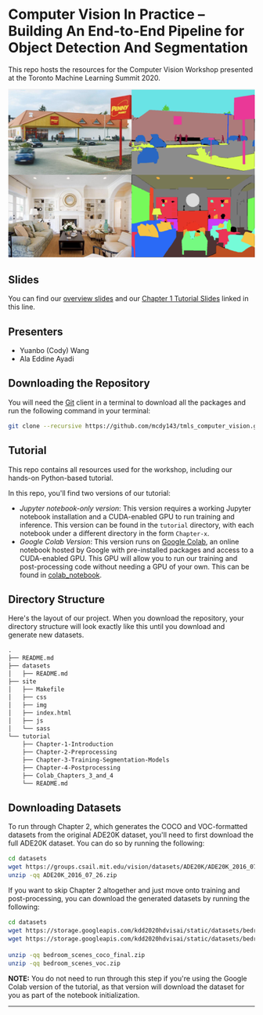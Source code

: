 # Computer Vision In Practice – Building An End-to-End Pipeline for Object Detection And Segmentation
This repo hosts the resources for the Computer Vision Workshop presented at the
Toronto Machine Learning Summit 2020.

![Segmentation Visualized][segmentation_img]

## Slides
You can find our [overview slides][overview_slides] and our [Chapter 1 Tutorial
Slides][chapter_1_slides] linked in this line.

## Presenters
- Yuanbo (Cody) Wang
- Ala Eddine Ayadi

## Downloading the Repository
You will need the [Git][git] client in a terminal to download all the packages
and run the following command in your terminal:
```bash
git clone --recursive https://github.com/mcdy143/tmls_computer_vision.git
```

## Tutorial
This repo contains all resources used for the workshop, including our
hands-on Python-based tutorial.

In this repo, you'll find two versions of our tutorial:
* _Jupyter notebook-only version_: This version requires a working Jupyter
  notebook installation and a CUDA-enabled GPU to run training and inference.
  This version can be found in the `tutorial` directory, with each notebook
  under a different directory in the form `Chapter-x`.
* _Google Colab Version_: This version runs on [Google Colab][colab], an online
  notebook hosted by Google with pre-installed packages and access to a
  CUDA-enabled GPU. This GPU will allow you to run our training and
  post-processing code without needing a GPU of your own. This can be found in
  [colab_notebook].

## Directory Structure
Here's the layout of our project. When you download the repository, your
directory structure will look exactly like this until you download and generate
new datasets.
```
.
├── README.md
├── datasets
│   ├── README.md
├── site
│   ├── Makefile
│   ├── css
│   ├── img
│   ├── index.html
│   ├── js
│   └── sass
└── tutorial
    ├── Chapter-1-Introduction
    ├── Chapter-2-Preprocessing
    ├── Chapter-3-Training-Segmentation-Models
    ├── Chapter-4-Postprocessing
    ├── Colab_Chapters_3_and_4
    └── README.md
```

## Downloading Datasets
To run through Chapter 2, which generates the COCO and VOC-formatted datasets
from the original ADE20K dataset, you'll need to first download the full ADE20K
dataset. You can do so by running the following:
```bash
cd datasets
wget https://groups.csail.mit.edu/vision/datasets/ADE20K/ADE20K_2016_07_26.zip
unzip -qq ADE20K_2016_07_26.zip
```

If you want to skip Chapter 2 altogether and just move onto training and
post-processing, you can download the generated datasets by running the
following:
```bash
cd datasets
wget https://storage.googleapis.com/kdd2020hdvisai/static/datasets/bedroom_scenes_coco_final.zip
wget https://storage.googleapis.com/kdd2020hdvisai/static/datasets/bedroom_scenes_voc.zip

unzip -qq bedroom_scenes_coco_final.zip
unzip -qq bedroom_scenes_voc.zip
```
__NOTE:__ You do not need to run through this step if you're using the Google
Colab version of the tutorial, as that version will download the dataset for
you as part of the notebook initialization.

---

[site]: https://storage.googleapis.com/kdd2020hdvisai/static/index.html
[colab]: https://colab.research.google.com/notebooks/intro.ipynb
[git]: https://git-scm.com/downloads
[segmentation_img]: site/img/segmentation.png
[colab_notebook]:
https://github.com/mcdy143/tmls_computer_vision/blob/master/tutorial/Colab_Chapters_3_and_4/Training_Colab.ipynb

[overview_slides]: https://storage.googleapis.com/kdd2020hdvisai/static/resources/Overview_Slides.pptx
[chapter_1_slides]: https://storage.googleapis.com/kdd2020hdvisai/static/resources/Tutorial_Chapter_1.pptx
